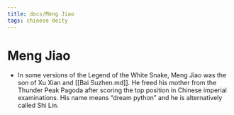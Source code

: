 ```yaml
---
title: docs/Meng Jiao
tags: chinese deity
---
```


# Meng Jiao 
- In some versions of the Legend of the White Snake, Meng Jiao was the son of Xu Xian and [[Bai Suzhen.md]]. He freed his mother from the Thunder Peak Pagoda after scoring the top position in Chinese imperial examinations. His name means “dream python” and he is alternatively called Shi Lin.